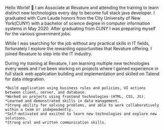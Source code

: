 <!---
- 👋 Hi, I’m @alim967
- 👀 I’m interested in ...
- 🌱 I’m currently learning ...
- 💞️ I’m looking to collaborate on ...
- 📫 How to reach me ...
--->

<!---
alim967/alim967 is a ✨ special ✨ repository because its `README.md` (this file) appears on your GitHub profile.
You can click the Preview link to take a look at your changes.
--->
Hello World! 👋
I am Associate at Revature and attending the training to learn distinct new technologies every day to become full stack java developer. 
I graduated with Cum Laude honors from the City University of New York(CUNY) with a bachelor of science degree in computer information systems in May 2020. 
After graduating from CUNY I was preparing myself for the various government jobs.

While I was searching for the job without any practical skills in IT fields, fortunately I explore the rewarding opportunities that Revature offering. 
I joined Revature to step into the IT industry.

During my training at Revature, I am learning multiple new technologies every week and I’ve been working on projects where 
I gained experience in full stack web application building and implementation and skilled on Talend for data integration. 

    *Build application using business rules and policies, UI actions between client, server, and database.
    *Worked on projects using frontend technologies (HTML, CSS, JS).
    *Learned and demonstrated skills in data management.
    *Strong ability for solving problems, and able to work collaboratively within a team or independently.
    *Self-motivated and excited to learn new technologies and explore new solutions.
    *Strong oral and written communication skills.
